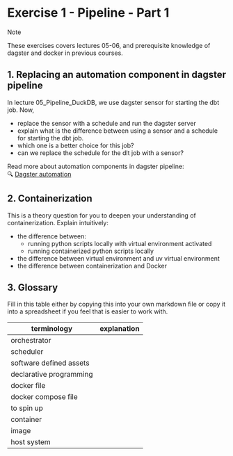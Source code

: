 # Exercise 1 - Pipeline - Part 1

> [!NOTE]
> These exercises covers lectures 05-06, and prerequisite knowledge of dagster and docker in previous courses.

## 1. Replacing an automation component in dagster pipeline
In lecture 05_Pipeline_DuckDB, we use dagster sensor for starting the dbt job. Now,
- replace the sensor with a schedule and run the dagster server
- explain what is the difference between using a sensor and a schedule for starting the dbt job. 
- which one is a better choice for this job? 
- can we replace the schedule for the dlt job with a sensor?

Read more about automation components in dagster pipeline: <br>
🔍 [Dagster automation](https://docs.dagster.io/guides/automate) <br>

## 2. Containerization
This is a theory question for you to deepen your understanding of containerization. Explain intuitively:
- the difference between:
  - running python scripts locally with virtual environment activated
  - running containerized python scripts locally 
- the difference between virtual environment and uv virtual environment
- the difference between containerization and Docker

## 3. Glossary
Fill in this table either by copying this into your own markdown file or copy it into a spreadsheet if you feel that is easier to work with.

| terminology             | explanation |
| ----------------------- | ----------- |
| orchestrator            |             |
| scheduler               |             |
| software defined assets |             |
| declarative programming |             |
| docker file             |             |
| docker compose file     |             |
| to spin up              |             |
| container               |             |
| image                   |             |
| host system             |             |


